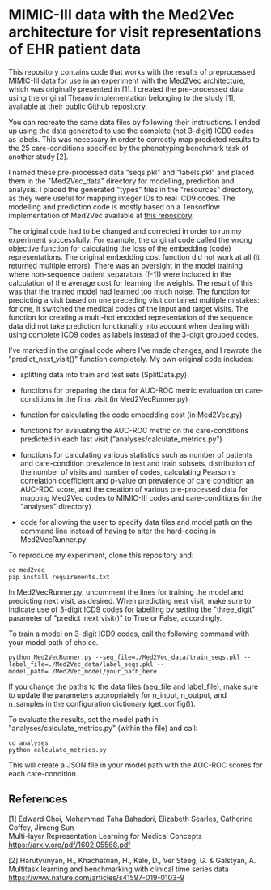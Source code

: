 # MIMIC-III data with the Med2Vec architecture for visit representations of EHR patient data

This repository contains code that works with the results of preprocessed MIMIC-III data for use in an experiment
with the Med2Vec architecture, which was originally presented in [1]. I created the pre-processed data using the 
original Theano implementation belonging to the study [1], available at their 
[public Github repository](https://github.com/mp2893/med2vec). 

You can recreate the same data files by following their instructions. I ended up using the data generated to use
the complete (not 3-digit) ICD9 codes as labels. This was necessary in order to correctly map predicted results 
to the 25 care-conditions specified by the phenotyping benchmark task of another study [2].

I named these pre-processed data "seqs.pkl" and "labels.pkl" and placed them in the "Med2Vec_data" directory 
for modelling, prediction and analysis. I placed the generated "types" files in the "resources" directory, 
as they were useful for mapping integer IDs to real ICD9 codes. The modelling and prediction code is mostly 
based on a Tensorflow implementation of Med2Vec available at 
[this repository](https://github.com/sdwww/Med2Vec_tensorflow/blob/master/Med2VecRunner.py).

The original code had to be changed and corrected in order to run my experiment successfully. For example, 
the original code called the wrong objective function for calculating the loss of the embedding (code) 
representations. The original embedding cost function did not work at all (it returned multiple errors). 
There was an oversight in the model training where non-sequence patient separators ([-1]) were included in the
calculation of the average cost for learning the weights. The result of this was that the trained model had 
learned too much noise. The function for predicting a visit based on one preceding visit contained multiple mistakes: 
for one, it switched the medical codes of the input and target visits. The function for creating a multi-hot
encoded representation of the sequence data did not take prediction functionality into account when dealing
with using complete ICD9 codes as labels instead of the 3-digit grouped codes. 

I've marked in the original code where I've made changes, and I rewrote the "predict_next_visit()" function completely.
My own original code includes: 

* splitting data into train and test sets (SplitData.py)
  
* functions for preparing the data for AUC-ROC metric evaluation on care-conditions in the final visit (in Med2VecRunner.py)

* function for calculating the code embedding cost (in Med2Vec.py)

* functions for evaluating the AUC-ROC metric on the care-conditions predicted in each last visit 
  ("analyses/calculate_metrics.py")

* functions for calculating various statistics such as number of patients and care-condition prevalence in 
  test and train subsets, distribution of the number of visits and number of codes, calculating Pearson's 
  correlation coefficient and p-value on prevalence of care condition an AUC-ROC score, and the creation of
  various pre-processed data for mapping Med2Vec codes to MIMIC-III codes and care-conditions 
  (in the "analyses" directory)
  
* code for allowing the user to specify data files and model path on the command line instead of having to 
  alter the hard-coding in Med2VecRunner.py

To reproduce my experiment, clone this repository and:

```
cd med2vec
pip install requirements.txt
```

In Med2VecRunner.py, uncomment the lines for training the model and predicting next visit, as desired. When
predicting next visit, make sure to indicate use of 3-digit ICD9 codes for labelling by setting the "three_digit"
parameter of "predict_next_visit()" to True or False, accordingly.

To train a model on 3-digit ICD9 codes, call the following command with your model path of choice. 

```
python Med2VecRunner.py --seq_file=./Med2Vec_data/train_seqs.pkl --label_file=./Med2Vec_data/label_seqs.pkl --model_path=./Med2Vec_model/your_path_here
```

If you change the paths to the data files (seq_file and label_file), make sure to update the parameters 
appropriately for n_input, n_output, and n_samples in the configuration dictionary (get_config()).

To evaluate the results, set the model path in "analyses/calculate_metrics.py" (within the file) and call:

```
cd analyses
python calculate_metrics.py
```

This will create a JSON file in your model path with the AUC-ROC scores for each care-condition.

## References

[1] Edward Choi, Mohammad Taha Bahadori, Elizabeth Searles, Catherine Coffey, Jimeng Sun
<br>Multi-layer Representation Learning for Medical Concepts
<br>https://arxiv.org/pdf/1602.05568.pdf

[2] Harutyunyan, H., Khachatrian, H., Kale, D., Ver Steeg, G. & Galstyan, A. 
<br>Multitask learning and benchmarking with clinical time series data
<br>https://www.nature.com/articles/s41597-019-0103-9
